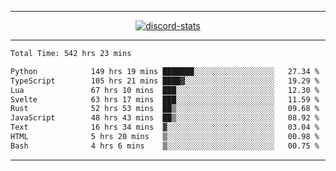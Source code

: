 <a href="https://www.github.com/ripavoid" target="_blank" rel="noreferrer">

-------

<div align='center'>
    <a href='https://discordapp.com/users/825178146797518881'>
        <img align='center' alt='discord-stats' src='https://api.discord-status.me/825178146797518881?nitro&boost=4&gradient=%231e0b1a%2C%23000000%2C%23000000%2C%23160316'></img>
    </a>
</div>

-------

<!--START_SECTION:waka-->

```txt
Total Time: 542 hrs 23 mins

Python            149 hrs 19 mins ███████░░░░░░░░░░░░░░░░░░   27.34 %
TypeScript        105 hrs 21 mins ████▓░░░░░░░░░░░░░░░░░░░░   19.29 %
Lua               67 hrs 10 mins  ███░░░░░░░░░░░░░░░░░░░░░░   12.30 %
Svelte            63 hrs 17 mins  ███░░░░░░░░░░░░░░░░░░░░░░   11.59 %
Rust              52 hrs 53 mins  ██▒░░░░░░░░░░░░░░░░░░░░░░   09.68 %
JavaScript        48 hrs 43 mins  ██▒░░░░░░░░░░░░░░░░░░░░░░   08.92 %
Text              16 hrs 34 mins  ▓░░░░░░░░░░░░░░░░░░░░░░░░   03.04 %
HTML              5 hrs 20 mins   ▒░░░░░░░░░░░░░░░░░░░░░░░░   00.98 %
Bash              4 hrs 6 mins    ▒░░░░░░░░░░░░░░░░░░░░░░░░   00.75 %
```

<!--END_SECTION:waka-->

-------
